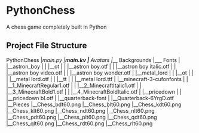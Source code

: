 # PythonChess
A chess game completely built in Python

## Project File Structure
PythonChess
  |__main.py
  |__main.kv
  |___ Avatars
  |___ Backgrounds
  |___ Fonts
  |      |__astron_boy
  |      |           |__ot
  |      |               |__astron boy.otf
  |      |               |__astron boy italic.otf
  |      |               |__astron boy video.otf
  |      |               |__astron boy wonder.otf
  |      |__metal_lord
  |      |           |__ot
  |      |           |   |__metal lord.otf
  |      |           |__tt
  |      |               |__metal lord.ttf
  |      |__minecraft-3-cufonfonts
  |      |           |__1_MinecraftRegular1.otf
  |      |           |__2_MinecraftItalic1.otf
  |      |           |__3_MinecraftBold1.otf
  |      |           |__4_MinecraftBoldItalic.otf
  |      |__pricedown
  |      |           |__pricedown bl.otf
  |      |__quarterback-font
  |                  |__Quarterback-6YrgD.otf
  |__Pieces
         |__Chess_bdt60.png
         |__Chess_blt60.png
         |__Chess_kdt60.png
         |__Chess_klt60.png
         |__Chess_ndt60.png
         |__Chess_nlt60.png
         |__Chess_pdt60.png
         |__Chess_plt60.png
         |__Chess_qdt60.png
         |__Chess_qlt60.png
         |__Chess_rdt60.png
         |__Chess_rlt60.png


